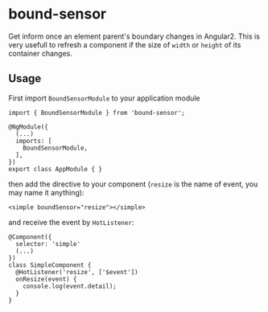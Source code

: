 # bound-sensor
Get inform once an element parent's boundary changes in Angular2.
This is very usefull to refresh a component if the size of `width` or `height` of its container changes.

## Usage
First import `BoundSensorModule` to your application module
```
import { BoundSensorModule } from 'bound-sensor';

@NgModule({
  (...)
  imports: [
    BoundSensorModule,
  ],
})
export class AppModule { }
```
then add the directive to your component (`resize` is the name of event, you may name it anything):
```
<simple boundSensor="resize"></simple>
```
and receive the event by `HotListener`:
```
@Component({
  selector: 'simple'
  (...)
})
class SimpleComponent {
  @HotListener('resize', ['$event'])
  onResize(event) {
    console.log(event.detail);
  }
}
```
